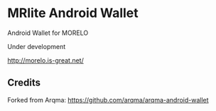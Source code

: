 # MRlite Android Wallet
Android Wallet for MORELO

Under development

http://morelo.is-great.net/

## Credits

Forked from Arqma: https://github.com/arqma/arqma-android-wallet
